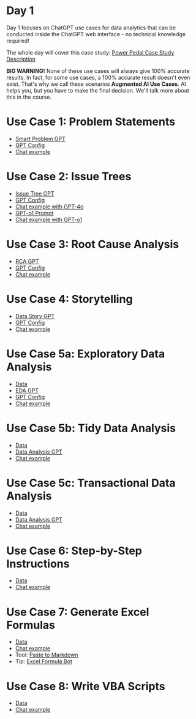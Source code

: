# Day 1

Day 1 focuses on ChatGPT use cases for data analytics that can be conducted inside the ChatGPT web interface - no technical knowledge required!

The whole day will cover this case study: [Power Pedal Case Study Description](https://github.com/tobiaszwingmann/chatgpt-for-data-analytics/blob/main/Day%201/Case%20Study_%20Pedal%20Power%20Inc.pdf)

**BIG WARNING!** None of these use cases will always give 100% accurate results. In fact, for some use cases, a 100% accurate result doesn't even exist. That's why we call these scenarios **Augmented AI Use Cases**. AI helps you, but you have to make the final decision. We'll talk more about this in the course.

# Use Case 1: Problem Statements
- [Smart Problem GPT](https://chat.openai.com/g/g-tHZOlUaYD-smart-problem-gpt)
- [GPT Config](https://github.com/tobiaszwingmann/chatgpt-for-data-analytics/blob/main/Day%201/GPT%20Configs/smart-problem-gpt.md)
- [Chat example](https://chatgpt.com/share/f49d46e2-00b7-4f01-9b5f-c2ae2d306dce)

# Use Case 2: Issue Trees
- [Issue Tree GPT](https://chat.openai.com/g/g-qaKT45vrL-issue-tree-gpt)
- [GPT Config](https://github.com/tobiaszwingmann/chatgpt-for-data-analytics/blob/main/Day%201/GPT%20Configs/Issue-tree-gpt.md)
- [Chat example with GPT-4o](https://chatgpt.com/share/05f963d9-007b-427a-8433-32daedd590ef)
- [GPT-o1 Prompt](https://github.com/tobiaszwingmann/chatgpt-for-data-analytics/blob/main/Day%201/issue-tree-prompt-o1.txt)
- [Chat example with GPT-o1](https://chatgpt.com/share/6735d987-9730-800b-a512-63c3b891af65)

# Use Case 3: Root Cause Analysis
- [RCA GPT](https://chat.openai.com/g/g-3fPXHFQOm-rca-gpt)
- [GPT Config](https://github.com/tobiaszwingmann/chatgpt-for-data-analytics/blob/main/Day%201/GPT%20Configs/RCA-gpt.md)
- [Chat example](https://chat.openai.com/share/2e942b04-f8cf-49d3-9dff-cfe4682b540f)

# Use Case 4: Storytelling
- [Data Story GPT](https://chat.openai.com/g/g-tF6UvnShB-data-storytelling-gpt)
- [GPT Config](https://github.com/tobiaszwingmann/chatgpt-for-data-analytics/blob/main/Day%201/GPT%20Configs/data-storytelling-gpt.md)
- [Chat example](https://chat.openai.com/share/bfe36a5a-2486-4950-b3df-6df48e638451)

# Use Case 5a: Exploratory Data Analysis
- [Data](https://github.com/tobiaszwingmann/chatgpt-for-data-analytics/blob/main/Day%201/Store-Reports.xlsx)
- [EDA GPT](https://chat.openai.com/g/g-Vq2Ro5JoV-eda-gpt)
- [GPT Config](https://github.com/tobiaszwingmann/chatgpt-for-data-analytics/blob/main/Day%201/GPT%20Configs/EDA-gpt.md)
- [Chat example](https://chatgpt.com/share/67c84d6f-bb0c-800b-bddd-56816cb0b105)

# Use Case 5b: Tidy Data Analysis
- [Data](https://github.com/tobiaszwingmann/chatgpt-for-data-analytics/blob/main/Day%201/Store-Reports.xlsx)
- [Data Analysis GPT](https://chat.openai.com/g/g-HMNcP6w7d-data-analysis)
- [Chat example](https://chatgpt.com/share/67c85106-eb38-800b-9339-0ce3b04616f0)

# Use Case 5c: Transactional Data Analysis
- [Data](https://github.com/tobiaszwingmann/chatgpt-for-data-analytics/blob/main/Day%201/Ecommerce-Transactions.csv)
- [Data Analysis GPT](https://chat.openai.com/g/g-HMNcP6w7d-data-analysis)
- [Chat example](https://chatgpt.com/share/67c8554e-5af4-800b-aac6-aa8e07c6ee9a)

# Use Case 6: Step-by-Step Instructions
- [Data](https://github.com/tobiaszwingmann/chatgpt-for-data-analytics/blob/main/Day%201/Managers_sales_report.xlsx)
- [Chat example](https://chatgpt.com/share/6735ddd7-9910-800b-81e9-2f8799c87904)

# Use Case 7: Generate Excel Formulas
- [Data](https://github.com/tobiaszwingmann/chatgpt-for-data-analytics/blob/main/Day%201/Email-Report.xlsx)
- [Chat example](https://chat.openai.com/share/dcaf6395-3d46-4149-9aa4-f7cd02737c87)
- Tool: [Paste to Markdown](https://euangoddard.github.io/clipboard2markdown/)
- Tip: [Excel Formula Bot](https://formulabot.com)

# Use Case 8: Write VBA Scripts
- [Data](https://github.com/tobiaszwingmann/chatgpt-for-data-analytics/blob/main/Day%201/Managers_sales_report.xlsx)
- [Chat example](https://chat.openai.com/share/85e0d622-6ded-494e-9767-9826cb919d6f)
